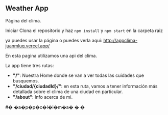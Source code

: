 ##  Weather App


Página del clima.


Iniciar
Clona el repositorio y haz `npm install` y `npm start` en la carpeta raiz


ya puedes usar la página o puedes verla aqui: http://appclima-juanmluq.vercel.app/


En esta pagina utilizamos una api del clima.



La app tiene tres rutas:

 - **"/"**: Nuestra Home donde se van a ver todas las cuidades que busquemos.
 - **"/ciudad/{ciudadId}/"**: en esta ruta, vamos a tener información más detallada sobre el clima de una ciudad en particular.
 - **"/about"**: Info acerca de mi.



#� �a�p�p�c�l�i�m�a�
�
�
